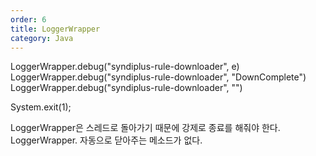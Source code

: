 ```yaml
---
order: 6
title: LoggerWrapper
category: Java
---
```


LoggerWrapper.debug("syndiplus-rule-downloader", e)
LoggerWrapper.debug("syndiplus-rule-downloader", "DownComplete")
LoggerWrapper.debug("syndiplus-rule-downloader", "")

System.exit(1);

LoggerWrapper은 스레드로 돌아가기 때문에 강제로 종료를 해줘야 한다.
LoggerWrapper. 자동으로 닫아주는 메소드가 없다.
